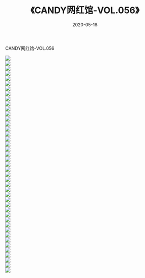 ﻿---
layout: post
title:  《CANDY网红馆-VOL.056》
date:   2020-05-18
img: http://img.660000.xyz/Sharelink/网络美图/2020/CANDY网红馆-VOL.056/000.jpg
categories: [美女, 清纯, 唯美]
---

CANDY网红馆-VOL.056

  ![](http://img.660000.xyz/Sharelink/网络美图/2020/CANDY网红馆-VOL.056/001.jpg) <br> ![](http://img.660000.xyz/Sharelink/网络美图/2020/CANDY网红馆-VOL.056/002.jpg) <br> ![](http://img.660000.xyz/Sharelink/网络美图/2020/CANDY网红馆-VOL.056/003.jpg) <br> ![](http://img.660000.xyz/Sharelink/网络美图/2020/CANDY网红馆-VOL.056/004.jpg) <br> ![](http://img.660000.xyz/Sharelink/网络美图/2020/CANDY网红馆-VOL.056/005.jpg) <br> ![](http://img.660000.xyz/Sharelink/网络美图/2020/CANDY网红馆-VOL.056/006.jpg) <br> ![](http://img.660000.xyz/Sharelink/网络美图/2020/CANDY网红馆-VOL.056/007.jpg) <br> ![](http://img.660000.xyz/Sharelink/网络美图/2020/CANDY网红馆-VOL.056/008.jpg) <br> ![](http://img.660000.xyz/Sharelink/网络美图/2020/CANDY网红馆-VOL.056/009.jpg) <br> ![](http://img.660000.xyz/Sharelink/网络美图/2020/CANDY网红馆-VOL.056/010.jpg) <br> ![](http://img.660000.xyz/Sharelink/网络美图/2020/CANDY网红馆-VOL.056/011.jpg) <br> ![](http://img.660000.xyz/Sharelink/网络美图/2020/CANDY网红馆-VOL.056/012.jpg) <br> ![](http://img.660000.xyz/Sharelink/网络美图/2020/CANDY网红馆-VOL.056/013.jpg) <br> ![](http://img.660000.xyz/Sharelink/网络美图/2020/CANDY网红馆-VOL.056/014.jpg) <br> ![](http://img.660000.xyz/Sharelink/网络美图/2020/CANDY网红馆-VOL.056/015.jpg) <br> ![](http://img.660000.xyz/Sharelink/网络美图/2020/CANDY网红馆-VOL.056/016.jpg) <br> ![](http://img.660000.xyz/Sharelink/网络美图/2020/CANDY网红馆-VOL.056/017.jpg) <br> ![](http://img.660000.xyz/Sharelink/网络美图/2020/CANDY网红馆-VOL.056/018.jpg) <br> ![](http://img.660000.xyz/Sharelink/网络美图/2020/CANDY网红馆-VOL.056/019.jpg) <br> ![](http://img.660000.xyz/Sharelink/网络美图/2020/CANDY网红馆-VOL.056/020.jpg) <br> ![](http://img.660000.xyz/Sharelink/网络美图/2020/CANDY网红馆-VOL.056/021.jpg) <br> ![](http://img.660000.xyz/Sharelink/网络美图/2020/CANDY网红馆-VOL.056/022.jpg) <br> ![](http://img.660000.xyz/Sharelink/网络美图/2020/CANDY网红馆-VOL.056/023.jpg) <br> ![](http://img.660000.xyz/Sharelink/网络美图/2020/CANDY网红馆-VOL.056/024.jpg) <br> ![](http://img.660000.xyz/Sharelink/网络美图/2020/CANDY网红馆-VOL.056/025.jpg) <br> ![](http://img.660000.xyz/Sharelink/网络美图/2020/CANDY网红馆-VOL.056/026.jpg) <br> ![](http://img.660000.xyz/Sharelink/网络美图/2020/CANDY网红馆-VOL.056/027.jpg) <br> ![](http://img.660000.xyz/Sharelink/网络美图/2020/CANDY网红馆-VOL.056/028.jpg) <br> ![](http://img.660000.xyz/Sharelink/网络美图/2020/CANDY网红馆-VOL.056/029.jpg) <br> ![](http://img.660000.xyz/Sharelink/网络美图/2020/CANDY网红馆-VOL.056/030.jpg) <br> ![](http://img.660000.xyz/Sharelink/网络美图/2020/CANDY网红馆-VOL.056/031.jpg) <br> ![](http://img.660000.xyz/Sharelink/网络美图/2020/CANDY网红馆-VOL.056/032.jpg) <br> ![](http://img.660000.xyz/Sharelink/网络美图/2020/CANDY网红馆-VOL.056/033.jpg) <br> ![](http://img.660000.xyz/Sharelink/网络美图/2020/CANDY网红馆-VOL.056/034.jpg) <br> ![](http://img.660000.xyz/Sharelink/网络美图/2020/CANDY网红馆-VOL.056/035.jpg) <br> ![](http://img.660000.xyz/Sharelink/网络美图/2020/CANDY网红馆-VOL.056/036.jpg) <br> ![](http://img.660000.xyz/Sharelink/网络美图/2020/CANDY网红馆-VOL.056/037.jpg) <br> ![](http://img.660000.xyz/Sharelink/网络美图/2020/CANDY网红馆-VOL.056/038.jpg) <br> ![](http://img.660000.xyz/Sharelink/网络美图/2020/CANDY网红馆-VOL.056/039.jpg) <br> ![](http://img.660000.xyz/Sharelink/网络美图/2020/CANDY网红馆-VOL.056/040.jpg) <br> ![](http://img.660000.xyz/Sharelink/网络美图/2020/CANDY网红馆-VOL.056/041.jpg) <br> ![](http://img.660000.xyz/Sharelink/网络美图/2020/CANDY网红馆-VOL.056/042.jpg) <br> ![](http://img.660000.xyz/Sharelink/网络美图/2020/CANDY网红馆-VOL.056/043.jpg) <br>